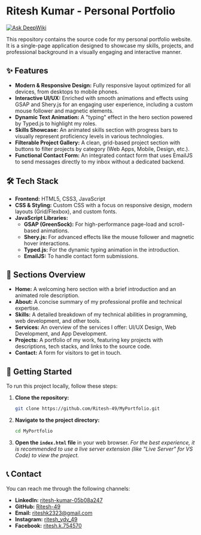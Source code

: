 # Ritesh Kumar - Personal Portfolio
[![Ask DeepWiki](https://devin.ai/assets/askdeepwiki.png)](https://deepwiki.com/Ritesh-49/MyPortfolio)

This repository contains the source code for my personal portfolio website. It is a single-page application designed to showcase my skills, projects, and professional background in a visually engaging and interactive manner.

## ✨ Features

*   **Modern & Responsive Design:** Fully responsive layout optimized for all devices, from desktops to mobile phones.
*   **Interactive UI/UX:** Enriched with smooth animations and effects using GSAP and Shery.js for an engaging user experience, including a custom mouse follower and magnetic elements.
*   **Dynamic Text Animation:** A "typing" effect in the hero section powered by Typed.js to highlight my roles.
*   **Skills Showcase:** An animated skills section with progress bars to visually represent proficiency levels in various technologies.
*   **Filterable Project Gallery:** A clean, grid-based project section with buttons to filter projects by category (Web Apps, Mobile, Design, etc.).
*   **Functional Contact Form:** An integrated contact form that uses EmailJS to send messages directly to my inbox without a dedicated backend.

## 🛠️ Tech Stack

*   **Frontend:** HTML5, CSS3, JavaScript
*   **CSS & Styling:** Custom CSS with a focus on responsive design, modern layouts (Grid/Flexbox), and custom fonts.
*   **JavaScript Libraries:**
    *   **GSAP (GreenSock):** For high-performance page-load and scroll-based animations.
    *   **Shery.js:** For advanced effects like the mouse follower and magnetic hover interactions.
    *   **Typed.js:** For the dynamic typing animation in the introduction.
    *   **EmailJS:** To handle contact form submissions.

## 📂 Sections Overview

*   **Home:** A welcoming hero section with a brief introduction and an animated role description.
*   **About:** A concise summary of my professional profile and technical expertise.
*   **Skills:** A detailed breakdown of my technical abilities in programming, web development, and other tools.
*   **Services:** An overview of the services I offer: UI/UX Design, Web Development, and App Development.
*   **Projects:** A portfolio of my work, featuring key projects with descriptions, tech stacks, and links to the source code.
*   **Contact:** A form for visitors to get in touch.

## 🚀 Getting Started

To run this project locally, follow these steps:

1.  **Clone the repository:**
    ```sh
    git clone https://github.com/Ritesh-49/MyPortfolio.git
    ```

2.  **Navigate to the project directory:**
    ```sh
    cd MyPortfolio
    ```

3.  **Open the `index.html` file** in your web browser.
    *For the best experience, it is recommended to use a live server extension (like "Live Server" for VS Code) to view the project.*

## 📞 Contact

You can reach me through the following channels:

*   **LinkedIn:** [ritesh-kumar-05b08a247](https://www.linkedin.com/in/ritesh-kumar-05b08a247/)
*   **GitHub:** [Ritesh-49](https://github.com/Ritesh-49)
*   **Email:** [riteshk2323@gmail.com](mailto:riteshk2323@gmail.com)
*   **Instagram:** [ritesh_ydv_49](https://www.instagram.com/ritesh_ydv_49/)
*   **Facebook:** [ritesh.k.754570](https://www.facebook.com/ritesh.k.754570)